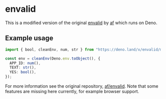 # envalid

This is a modified version of the original
[envalid](https://github.com/af/envalid) by [af](https://github.com/af) which
runs on Deno.

## Example usage

```ts
import { bool, cleanEnv, num, str } from "https://deno.land/x/envalid/mod.ts";

const env = cleanEnv(Deno.env.toObject(), {
  APP_ID: num(),
  TEXT: str(),
  YES: bool(),
});
```

For more information see the original repository,
[af/envalid](https://github.com/af/envalid). Note that some features are missing
here currently, for example browser support.
